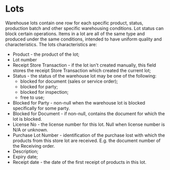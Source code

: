 # Lots

Warehouse lots contain one row for each specific product, status, production batch and other specific warehousing conditions. Lot status can block certain operations. Items in a lot are all of the same type and produced under the same conditions, intended to have uniform quality and characteristics. The lots characteristics are:

- Product - the product of the lot;
- Lot number  
- Receipt Store Transaction - if the lot isn't created manually, this field stores the receipt Store Transaction which created the current lot;
- Status - the  status of the warehouse lot may be one of the following: 
    - blocked for document (sales or service order);
    - blocked for party;
    - blocked for inspection;
    - free to use;
- Blocked for Party - non-null when the warehouse lot is blocked specifically for some party.
- Blocked for Document - if non-null, contains the document for which the lot is blocked.
- License No - the license number for this lot. Null when license number is N/A or unknown.
- Purchase Lot Number - identification of the purchase lost with which the products from this store lot are received. E.g. the document number of the Receiving order. 
- Description;
- Expiry date;
- Receipt date - the date of the first receipt of products in this lot.
